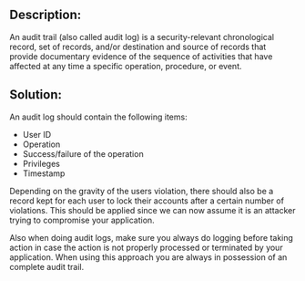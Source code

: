 ## Description:

An audit trail (also called audit log) is a security-relevant chronological record,
set of records, and/or destination and source of records that provide documentary
evidence of the sequence of activities that have affected at any time a specific operation,
procedure, or event.

## Solution:

An audit log should contain the following items:

- User ID
- Operation
- Success/failure of the operation
- Privileges
- Timestamp

Depending on the gravity of the users violation, there should also be a record kept for
each user to lock their accounts after a certain number of violations. This should be
applied since we can now assume it is an attacker trying to compromise your application.

Also when doing audit logs, make sure you always do logging before taking action in case the
action is not properly processed or terminated by your application. When using this
approach you are always in possession of an complete audit trail.
